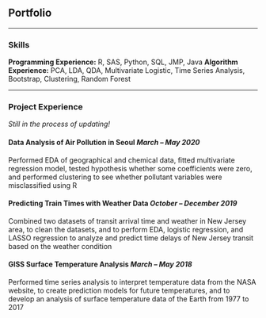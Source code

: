 ## Portfolio

---

### Skills
**Programming Experience:** R, SAS, Python, SQL, JMP, Java
**Algorithm Experience:** PCA, LDA, QDA, Multivariate Logistic, Time Series Analysis, Bootstrap, Clustering, Random Forest

---

### Project Experience
  *Still in the process of updating!*

#### Data Analysis of Air Pollution in Seoul *March – May 2020*
Performed EDA of geographical and chemical data, fitted multivariate regression model, tested hypothesis whether some coefficients were zero, and performed clustering to see whether pollutant variables were misclassified using R

#### Predicting Train Times with Weather Data *October – December 2019*
Combined two datasets of transit arrival time and weather in New Jersey area, to clean the datasets, and to perform EDA, logistic regression, and LASSO regression to analyze and predict time delays of New Jersey transit based on the weather condition


#### GISS Surface Temperature Analysis *March – May 2018*
Performed time series analysis to interpret temperature data from the NASA website, to create prediction models for future temperatures, and to develop an analysis of surface temperature data of the Earth from 1977 to 2017
